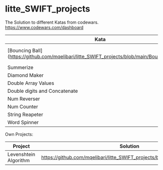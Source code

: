 # litte_SWIFT_projects

The Solution to different Katas from codewars. https://www.codewars.com/dashboard


| Kata|  Description |
|------|-------------|
|[Bouncing Ball] (https://github.com/mqelibari/litte_SWIFT_projects/blob/main/BouncingBall.swift)           |  A ball is thrown out of the window of floor X. When it bounces on the floor and bounces back to Y% of its previous height. How often does floor Z, which is below floor X, see the ball bounce past it?   |
|Summerize                |    https://github.com/mqelibari/litte_SWIFT_projects/blob/main/Sumemerizer.swift           |
|Diamond Maker         |    https://github.com/mqelibari/litte_SWIFT_projects/blob/main/diamondMaker.swift        |
|Double Array Values  |    https://github.com/mqelibari/litte_SWIFT_projects/blob/main/doubleArrayValues.swift  |
|Double digits and Concatenate | https://github.com/mqelibari/litte_SWIFT_projects/blob/main/doubleDigitsAndConcatenate.swift|
|Num Reverser | https://github.com/mqelibari/litte_SWIFT_projects/blob/main/numReverser.swift|
|Num Counter | https://github.com/mqelibari/litte_SWIFT_projects/blob/main/one_counter.swift|
|String Reapeter | https://github.com/mqelibari/litte_SWIFT_projects/blob/main/stringRepeater.swift |
|Word Spinner| https://github.com/mqelibari/litte_SWIFT_projects/blob/main/wordSpinner.swift |



Own Projects:

|Project | Solution |
|---------|-----------|
|Levenshtein Algorithm| https://github.com/mqelibari/litte_SWIFT_projects/blob/main/levenshtein.swift |

